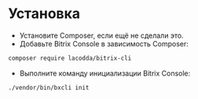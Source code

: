 # Установка

* Установите Composer, если ещё не сделали это.
* Добавьте Bitrix Console в зависимость Composer:
```bash
composer require lacodda/bitrix-cli
```
* Выполните команду инициализации Bitrix Console:
```bash
./vendor/bin/bxcli init
```
